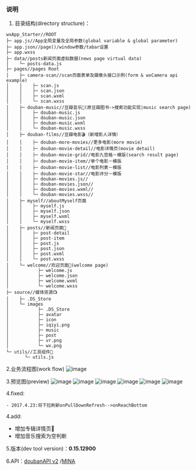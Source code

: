 ### 说明

1. 目录结构(directory structure)：
    
```
wxApp_Starter//ROOT
├─ app.js//App全局变量及全局参数(global variable & global parameter)
├─ app.json//page()/window参数/tabar设置
├─ app.wxss
├─ data//posts新闻页面虚拟数据(news page virtual data)
│    └─ posts-data.js
├─ pages//pages Root
│    ├─ camera-scan//scan页面表单及摄像头接口示例(form & wxCamera api example)
│    │    ├─ scan.js
│    │    ├─ scan.json
│    │    ├─ scan.wxml
│    │    └─ scan.wxss
│    ├─ douban-music//豆瓣音乐🎵(原豆瓣图书->搜索功能实现|music search page)
│    │    ├─ douban-music.js
│    │    ├─ douban-music.json
│    │    ├─ douban-music.wxml
│    │    └─ douban-music.wxss
│    ├─ douban-films//豆瓣电影🎬（新增影人详情）
│    │    ├─ douban-more-movies//更多电影(more movie)
│    │    ├─ douban-movie-detail//电影详情页(movie detail)
│    │    ├─ douban-movie-grid//电影九宫格－模版(search result page)
│    │    ├─ douban-movie-item//单个电影－模版
│    │    ├─ douban-movie-list//电影列表－模版
│    │    ├─ douban-movie-star//电影评分－模版
│    │    ├─ douban-movies.js//
│    │    ├─ douban-movies.json//
│    │    ├─ douban-movies.wxml//
│    │    └─ douban-movies.wxss//
│    ├─ myself//aboutMyself页面
│    │    ├─ myself.js
│    │    ├─ myself.json
│    │    ├─ myself.wxml
│    │    └─ myself.wxss
│    ├─ posts//新闻页面📰
│    │    ├─ post-detail
│    │    ├─ post-item
│    │    ├─ post.js
│    │    ├─ post.json
│    │    ├─ post.wxml
│    │    └─ post.wxss
│    └─ welcome//欢迎页面👏(welcome page)
│           ├─ welcome.js
│           ├─ welcome.json
│           ├─ welcome.wxml
│           └─ welcome.wxss
├─ source//媒体资源📺
│    ├─ .DS_Store
│    └─ images
│           ├─ .DS_Store
│           ├─ avatar
│           ├─ icon
│           ├─ iqiyi.png
│           ├─ music
│           ├─ post
│           ├─ vr.png
│           └─ wx.png
└─ utils//工具组件🔧
       └─ utils.js
```
2.业务流程图(work flow)
    ![image](https://lh3.google.com/u/0/d/0B-kC7VH695R9VW41MmFpNFR5cm8=w2542-h1292-iv3)

3.预览图(preview)
    ![image](https://https://lh3.google.com/u/0/d/0B-kC7VH695R9VEx6TDVCMzAtVWc=w2542-h1292-iv1)
    ![image](https://lh3.google.com/u/0/d/0B-kC7VH695R9SHp6T2RNWGxycUU=w2542-h1292-iv1)
    ![image](https://lh3.google.com/u/0/d/0B-kC7VH695R9SXZrcVJ1WHFQcnc=w2542-h1292-iv1)
    ![image](https://lh3.google.com/u/0/d/0B-kC7VH695R9WWJBVkZvdHBXdms=w2542-h1292-iv1)
    ![image](https://lh3.google.com/u/0/d/0B-kC7VH695R9WWJBVkZvdHBXdms=w2542-h1292-iv1)
    ![image](https://lh3.google.com/u/0/d/0B-kC7VH695R9WWJBVkZvdHBXdms=w2542-h1292-iv1)

4.fixed:

    - 2017.4.23:将下拉刷新onPullDownRefresh-->onReachBottom

4.add:

 - 增加专辑详情页💽
 - 增加音乐搜索为空判断


5.版本(dev tool version)：**0.15.12900**

6.API：[doubanAPI v2](https://www.douban.com/group/dbapi/) /[MINA](https://mp.weixin.qq.com/debug/wxadoc/dev/)
